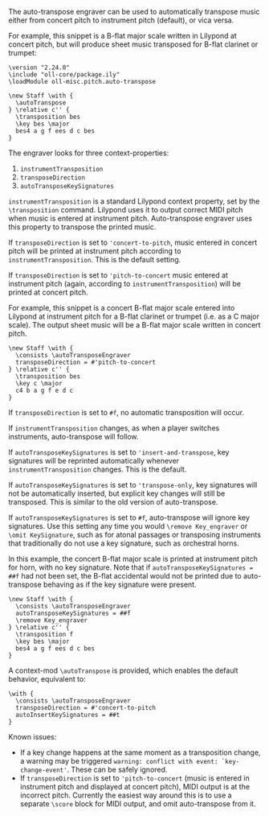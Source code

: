 The auto-transpose engraver can be used to automatically transpose music either from concert pitch to instrument pitch (default), or vica versa.

For example, this snippet is a B-flat major scale written in Lilypond at concert pitch, but will produce sheet music transposed for B-flat clarinet or trumpet:

```
\version "2.24.0"
\include "oll-core/package.ily"
\loadModule oll-misc.pitch.auto-transpose

\new Staff \with {
  \autoTranspose
} \relative c'' {
  \transposition bes
  \key bes \major
  bes4 a g f ees d c bes
}
```

The engraver looks for three context-properties:

1. `instrumentTransposition`
2. `transposeDirection`
3. `autoTransposeKeySignatures`

`instrumentTransposition` is a standard Lilypond context property, set by the `\transposition` command. Lilypond uses it to output correct MIDI pitch when music is entered at instrument pitch. Auto-transpose engraver uses this property to transpose the printed music.

If `transposeDirection` is set to `'concert-to-pitch`, music entered in concert pitch will be printed at instrument pitch according to `instrumentTransposition`. This is the default setting.

If `transposeDirection` is set to `'pitch-to-concert` music entered at instrument pitch (again, according to `instrumentTransposition`) will be printed at concert pitch.

For example, this snippet is a concert B-flat major scale entered into Lilypond at instrument pitch for a B-flat clarinet or trumpet (i.e. as a C major scale). The output sheet music will be a B-flat major scale written in concert pitch.

```
\new Staff \with {
  \consists \autoTransposeEngraver
  transposeDirection = #'pitch-to-concert
} \relative c'' {
  \transposition bes
  \key c \major
  c4 b a g f e d c
}
```

If `transposeDirection` is set to `#f`, no automatic transposition will occur.

If `instrumentTransposition` changes, as when a player switches instruments, auto-transpose will follow. 

If `autoTransposeKeySignatures` is set to `'insert-and-transpose`, key signatures will be reprinted automatically whenever `instrumentTransposition` changes. This is the default.

If `autoTransposeKeySignatures` is set to `'transpose-only`, key signatures will not be automatically inserted, but explicit key changes will still be transposed. This is similar to the old version of auto-transpose.

If `autoTransposeKeySignatures` is set to `#f`, auto-transpose will ignore key signatures. Use this setting any time you would `\remove Key_engraver` or `\omit KeySignature`, such as for atonal passages or transposing instruments that traditionally do not use a key signature, such as orchestral horns. 

In this example, the concert B-flat major scale is printed at instrument pitch for horn, with no key signature. Note that if `autoTransposeKeySignatures = ##f` had not been set, the B-flat accidental would not be printed due to auto-transpose behaving as if the key signature were present.

```
\new Staff \with {
  \consists \autoTransposeEngraver
  autoTransposeKeySignatures = ##f
  \remove Key_engraver
} \relative c'' {
  \transposition f
  \key bes \major
  bes4 a g f ees d c bes
}
```

A context-mod `\autoTranspose` is provided, which enables the default behavior, equivalent to:

```
\with {
  \consists \autoTransposeEngraver
  transposeDirection = #'concert-to-pitch
  autoInsertKeySignatures = ##t
}
```

Known issues:

* If a key change happens at the same moment as a transposition change, a warning may be triggered ``warning: conflict with event: `key-change-event'``. These can be safely ignored.
* If `transposeDirection` is set to `'pitch-to-concert` (music is entered in instrument pitch and displayed at concert pitch), MIDI output is at the incorrect pitch. Currently the easiest way around this is to use a separate `\score` block for MIDI output, and omit auto-transpose from it.

